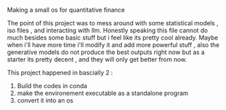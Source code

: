 Making a small os for quantitative finance 

The point of this project was to mess around with some statistical models , iso files , and interacting with llm. Honestly speaking this file cannot do much besides some basic stuff but i feel like its pretty cool already. 
Maybe when i'll have more time i'll modify it and add more powerful stuff , also the generative models do not produce the best outputs right now but as a starter its pretty decent , and they will only get better from now. 

This project happened in bascially 2 :  
1. Build the codes in conda
2. make the environement executable as a standalone program
3. convert it into an os 
